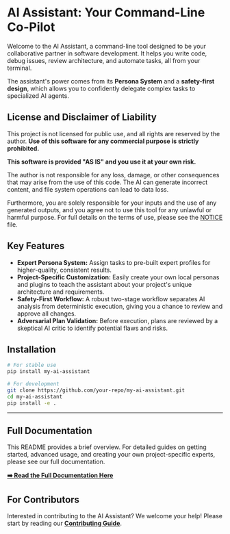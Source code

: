 # AI Assistant: Your Command-Line Co-Pilot

Welcome to the AI Assistant, a command-line tool designed to be your collaborative partner in software development. It helps you write code, debug issues, review architecture, and automate tasks, all from your terminal.

The assistant's power comes from its **Persona System** and a **safety-first design**, which allows you to confidently delegate complex tasks to specialized AI agents.

## License and Disclaimer of Liability

This project is not licensed for public use, and all rights are reserved by the author. **Use of this software for any commercial purpose is strictly prohibited.**

**This software is provided "AS IS" and you use it at your own risk.**

The author is not responsible for any loss, damage, or other consequences that may arise from the use of this code. The AI can generate incorrect content, and file system operations can lead to data loss.

Furthermore, you are solely responsible for your inputs and the use of any generated outputs, and you agree not to use this tool for any unlawful or harmful purpose. For full details on the terms of use, please see the [NOTICE](./NOTICE) file.

## Key Features

-   **Expert Persona System:** Assign tasks to pre-built expert profiles for higher-quality, consistent results.
-   **Project-Specific Customization:** Easily create your own local personas and plugins to teach the assistant about your project's unique architecture and requirements.
-   **Safety-First Workflow:** A robust two-stage workflow separates AI analysis from deterministic execution, giving you a chance to review and approve all changes.
-   **Adversarial Plan Validation:** Before execution, plans are reviewed by a skeptical AI critic to identify potential flaws and risks.

## Installation

```bash
# For stable use
pip install my-ai-assistant

# For development
git clone https://github.com/your-repo/my-ai-assistant.git
cd my-ai-assistant
pip install -e .
```

---

## Full Documentation

This README provides a brief overview. For detailed guides on getting started, advanced usage, and creating your own project-specific experts, please see our full documentation.

**[➡️ Read the Full Documentation Here](./docs/index.md)**

## For Contributors

Interested in contributing to the AI Assistant? We welcome your help! Please start by reading our **[Contributing Guide](./docs/contributing.md)**.
